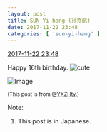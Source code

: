 ```yaml
---
layout: post
title: SUN Yi-hang (孙亦航)
date: 2017-11-22 23:48
categories: [ 'sun-yi-hang' ]
---
```


<div class="weibo-info">
  <a href="https://weibo.com/2565158051/FwjYurdpX">2017-11-22 23:48</a>
</div>

Happy 16th birthday. ![cute](https://img.t.sinajs.cn/t4/appstyle/expression/ext/normal/14/tza_org.gif)

<!-- more -->

![Image](https://wx3.sinaimg.cn/mw690/98e534a3gy1flraolhzv1j22io1w0hdw.jpg)

<small>(This post is from [@YXZHty](http://weibo.com/2565158051).)</small>

Note:
1. This post is in Japanese.
